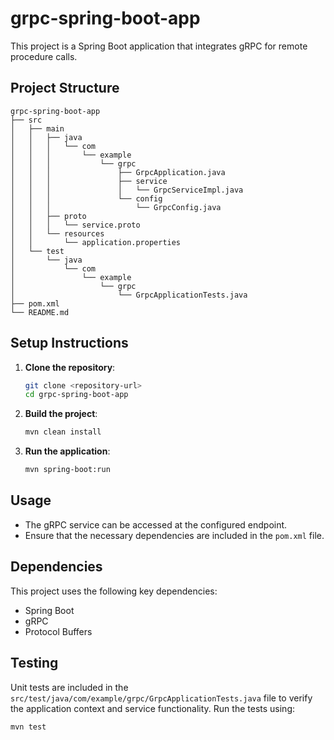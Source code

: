 # grpc-spring-boot-app

This project is a Spring Boot application that integrates gRPC for remote procedure calls. 

## Project Structure

```
grpc-spring-boot-app
├── src
│   ├── main
│   │   ├── java
│   │   │   └── com
│   │   │       └── example
│   │   │           └── grpc
│   │   │               ├── GrpcApplication.java
│   │   │               ├── service
│   │   │               │   └── GrpcServiceImpl.java
│   │   │               └── config
│   │   │                   └── GrpcConfig.java
│   │   ├── proto
│   │   │   └── service.proto
│   │   └── resources
│   │       └── application.properties
│   └── test
│       └── java
│           └── com
│               └── example
│                   └── grpc
│                       └── GrpcApplicationTests.java
├── pom.xml
└── README.md
```

## Setup Instructions

1. **Clone the repository**:
   ```bash
   git clone <repository-url>
   cd grpc-spring-boot-app
   ```

2. **Build the project**:
   ```bash
   mvn clean install
   ```

3. **Run the application**:
   ```bash
   mvn spring-boot:run
   ```

## Usage

- The gRPC service can be accessed at the configured endpoint.
- Ensure that the necessary dependencies are included in the `pom.xml` file.

## Dependencies

This project uses the following key dependencies:
- Spring Boot
- gRPC
- Protocol Buffers

## Testing

Unit tests are included in the `src/test/java/com/example/grpc/GrpcApplicationTests.java` file to verify the application context and service functionality. Run the tests using:

```bash
mvn test
```